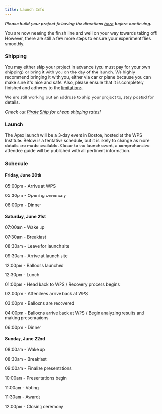 ```yaml
---
title: Launch Info
---
```


_Please build your project following the directions [here](/resources/building)
before continuing._

You are now nearing the finish line and well on your way towards taking off!
However, there are still a few more steps to ensure your experiment flies
smoothly.

### Shipping

You may either ship your project in advance (you must pay for your own shipping)
or bring it with you on the day of the launch. We highly recommend bringing it with you, either via car or plane because you can make sure it's nice and safe. Also, please ensure that it is completely finished and adheres to the [limitations](/resources/limitations).

We are still working out an address to ship your project to, stay posted for details. 

_Check out [Pirate Ship](https://www.pirateship.com/) for cheap shipping rates!_

### Launch

The Apex launch will be a 3-day event in Boston, hosted at the WPS Institute.
Below is a tentative schedule, but it is likely to change as more details are
made available. Closer to the launch event, a comprehensive attendee guide will
be published with all pertinent information.

### Schedule

#### Friday, June 20th

05:00pm - Arrive at WPS

05:30pm - Opening ceremony

06:00pm - Dinner

#### Saturday, June 21st

07:00am - Wake up

07:30am - Breakfast

08:30am - Leave for launch site

09:30am - Arrive at launch site

12:00pm - Balloons launched

12:30pm - Lunch

01:00pm - Head back to WPS / Recovery process begins

02:00pm - Attendees arrive back at WPS

03:00pm - Balloons are recovered

04:00pm - Balloons arrive back at WPS / Begin analyzing results and making
presentations

06:00pm - Dinner

#### Sunday, June 22nd

08:00am - Wake up

08:30am - Breakfast

09:00am - Finalize presentations

10:00am - Presentations begin

11:00am - Voting

11:30am - Awards

12:00pm - Closing ceremony
